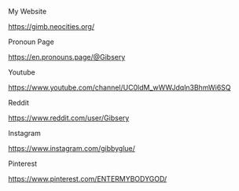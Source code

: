 My Website

https://gimb.neocities.org/

Pronoun Page

https://en.pronouns.page/@Gibsery

Youtube

https://www.youtube.com/channel/UC0ldM_wWWJdqln3BhmWi6SQ

Reddit

https://www.reddit.com/user/Gibsery

Instagram

https://www.instagram.com/gibbyglue/

Pinterest

https://www.pinterest.com/ENTERMYBODYGOD/
